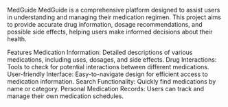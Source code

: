 MedGuide
MedGuide is a comprehensive platform designed to assist users in understanding and managing their medication regimen. This project aims to provide accurate drug information, dosage recommendations, and possible side effects, helping users make informed decisions about their health.

Features
Medication Information: Detailed descriptions of various medications, including uses, dosages, and side effects.
Drug Interactions: Tools to check for potential interactions between different medications.
User-friendly Interface: Easy-to-navigate design for efficient access to medication information.
Search Functionality: Quickly find medications by name or category.
Personal Medication Records: Users can track and manage their own medication schedules.
